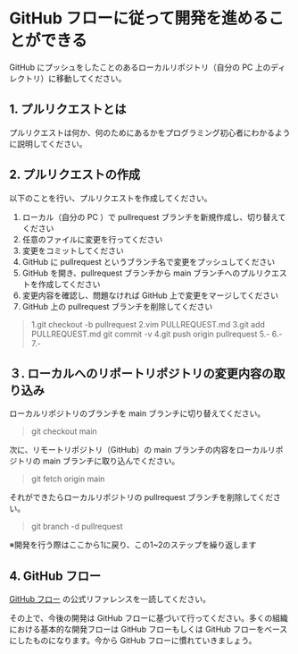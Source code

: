 # GitHub フローに従って開発を進めることができる

GitHub にプッシュをしたことのあるローカルリポジトリ（自分の PC 上のディレクトリ）に移動してください。

## 1. プルリクエストとは

プルリクエストは何か、何のためにあるかをプログラミング初心者にわかるように説明してください。

## 2. プルリクエストの作成

以下のことを行い、プルリクエストを作成してください。

1. ローカル（自分の PC ）で pullrequest ブランチを新規作成し、切り替えてください
2. 任意のファイルに変更を行ってください
3. 変更をコミットしてください
4. GitHub に pullrequest というブランチ名で変更をプッシュしてください
5. GitHub を開き、pullrequest ブランチから main ブランチへのプルリクエストを作成してください
6. 変更内容を確認し、問題なければ GitHub 上で変更をマージしてください
7. GitHub 上の pullrequest ブランチを削除してください

>1.git checkout -b pullrequest
>2.vim PULLREQUEST.md
>3.git add PULLREQUEST.md
>  git commit -v
>4.git push origin pullrequest
>5.-
>6.-
>7.-

## ３. ローカルへのリポートリポジトリの変更内容の取り込み

ローカルリポジトリのブランチを main ブランチに切り替えてください。
>
>git checkout main
>
次に、リモートリポジトリ（GitHub）の main ブランチの内容をローカルリポジトリの main ブランチに取り込んでください。
>
>git fetch origin main
>
それができたらローカルリポジトリの pullrequest ブランチを削除してください。
>
>git branch -d pullrequest
>
※開発を行う際はここから1に戻り、この1~2のステップを繰り返します

## 4. GitHub フロー

[GitHub フロー](https://docs.github.com/ja/get-started/quickstart/github-flow) の公式リファレンスを一読してください。

その上で、今後の開発は GitHub フローに基づいて行ってください。多くの組織における基本的な開発フローは GitHub フローもしくは GitHub フローをベースにしたものになります。今から GitHub フローに慣れていきましょう。
